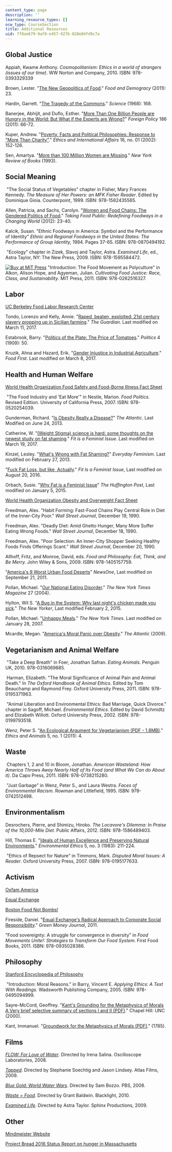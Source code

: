 ```yaml
---
content_type: page
description: ''
learning_resource_types: []
ocw_type: CourseSection
title: Additional Resources
uid: 7f8ae679-9af8-e457-927b-828e84fd9c7a
---
```


Global Justice
--------------

Appiah, Kwame Anthony. _Cosmopolitanism: Ethics in a world of strangers (issues of our time)_. WW Norton and Company, 2010. ISBN: 978-0393329339

Brown, Lester. "[The New Geopolitics of Food](http://foreignpolicy.com/2011/04/25/the-new-geopolitics-of-food/)." _Food and Demogracy_ (2011): 23.

Hardin, Garrett. "[The Tragedy of the Commons](https://www.sciencemag.org/site/feature/misc/webfeat/sotp/pdfs/162-3859-1243.pdf)." _Science_ (1968): 168.

Banerjee, Abhijit, and Duflo, Esther. "[More Than One Billion People are Hungry in the World: But What if the Experts are Wrong?](http://foreignpolicy.com/2011/04/25/more-than-1-billion-people-are-hungry-in-the-world/)" _Foreign Policy_ 186 (2011): 66-72.

Kuper, Andrew. "[Poverty, Facts and Political Philosophies: Response to "More Than Charity"](https://philpapers.org/rec/KUPMTC)." _Ethics and International Affairs_ 16, no. 01 (2002): 152-126.

Sen, Amartya. "[More than 100 Million Women are Missing](http://www.nybooks.com/articles/1990/12/20/more-than-100-million-women-are-missing/)." _New York Review of Books_ (1993).

Social Meaning
--------------

 "The Social Status of Vegetables" chapter in Fisher, Mary Frances Kennedy. _The Measure of Her Powers: an MFK Fisher Reader_. Edited by Dominique Gioia. Counterpoint, 1999. ISBN: 978-1582435565.

Allen, Patricia, and Sachs, Carolyn. "[Women and Food Chains: The Gendered Politics of Food](https://pdfs.semanticscholar.org/ce5a/5b23e988acdb92655aa0fac0ca358133f9d9.pdf?_ga=2.97473116.2138474745.1564414830-672817412.1563980296)." _Taking Food Public: Redefining Foodways in a Changing World_ (2012): 23-40.

Kalcik, Susan. "Ethnic Foodways in America: Symbol and the Performance of Identity" _Ethnic and Regional Foodways in the United States: The Performance of Group Identity,_ 1984\. Pages 37-65. ISBN: 978-0870494192.

 "Ecology" chapter in Zizek, Slavoj and Taylor, Astra. _Examined Life_, ed., Astra Taylor, NY: The New Press, 2009. ISBN: 978-1595584472. 

[![Buy at MIT Press](/images/mp_logo.gif)](https://mitpress.mit.edu/books/cultivating-food-justice) "Introduction: The Food Movement as Polyculture" in Alkon, Alison Hope, and Agyeman, Julian. _Cultivating Food Justice: Race, Class, and Sustainability_. MIT Press, 2011. ISBN: 978-0262516327.

Labor
-----

[UC Berkeley Food Labor Research Center](https://gspp.berkeley.edu/centers/food-labor-research-center)

Tondo, Lorenzo and Kelly, Annie. "[Raped, beaten, exploited: 21st century slavery propping up in Sicilian farming](https://www.theguardian.com/global-development/2017/mar/12/slavery-sicily-farming-raped-beaten-exploited-romanian-women)." _The Guardian_. Last modified on March 11, 2017.

Estabrook, Barry. "[Politics of the Plate: The Price of Tomatoes](http://politicsoftheplate.com/wp-content/uploads/2009/11/tomatoes.pdf)." _Politics_ 4 (1909): 50.

Kruzik, Ahna and Hazard, Erik. "[Gender Injustice in Industrial Agriculture](https://foodfirst.org/gender-injustice-and-the-cultivation-of-industrial-agriculture/)." _Food First_. Last modified on March 8, 2017. 

Health and Human Welfare
------------------------

[World Health Organization Food Safety and Food-Borne Illness Fact Sheet](http://www.who.int/mediacentre/factsheets/fs399/en/)

 "The Food Industry and 'Eat More'" in Nestle, Marion. _Food Politics_. Revised Edition. University of California Press, 2007. ISBN: 978-0520254039.

Gunderman, Richard. "[Is Obesity Really a Disease?](https://www.theatlantic.com/health/archive/2013/06/is-obesity-really-a-disease/277148/)" _The Atlantic_. Last Modified on June 24, 2013.

Catherine, W. "[(Weight Stigma) science is hard: some thoughts on the newest study on fat shaming](https://fitisafeministissue.com/2017/03/19/weight-stigma-science-is-hard-some-thoughts-on-the-newest-study-on-fat-shaming/)." _Fit is a Feminist Issue_. Last modified on March 19, 2017.

Kinzel, Lesley. "[What's Wrong with Fat Shaming?](http://everydayfeminism.com/2013/02/whats-wrong-with-fat-shaming/)" _Everyday Feminism._ Last modified on February 27, 2013.

"[Fuck Fat Loss, but like, Actually](https://fitisafeministissue.com/2016/08/20/fuck-fat-loss-but-like-actually/)." _Fit Is a Feminist Issue_, Last modified on August 20, 2016.

Orbach, Susie. "[Why Fat is a Feminist Issue](http://www.huffingtonpost.com/2015/01/05/fat-feminist-issue_n_6414192.html)" _The Huffington Post_, Last modified on January 5, 2015.

[World Health Organization Obesity and Overweight Fact Sheet](http://www.who.int/mediacentre/factsheets/fs311/en/)

Freedman, Alex. "Habit Forming: Fast-Food Chains Play Central Role in Diet of the Inner-City Poor." _Wall Street Journal_, December 19, 1990. 

Freedman, Alex. "Deadly Diet: Amid Ghetto Hunger, Many More Suffer Eating Wrong Foods." _Wall Street Journal_, December 18, 1990.

Freedman, Alex. "Poor Selection: An Inner-City Shopper Seeking Healthy Foods Finds Offerings Scant." _Wall Street Journal_, December 20, 1990.

Allhoff, Fritz, and Monroe, David, eds. _Food and Philosophy: Eat, Think, and Be Merry._ John Wiley & Sons, 2009. ISBN: 978-1405157759.

"[America's 9 Worst Urban Food Deserts](https://newsone.com/1540235/americas-worst-9-urban-food-deserts/)" _NewsOne_, Last modified on September 21, 2011.

Pollan, Michael. "[Our National Eating Disorder](http://michaelpollan.com/articles-archive/our-national-eating-disorder/)." _The New York Times Magazine_ 27 (2004).

Hylton, Wil S. "[A Bug in the System: Why last night's chicken made you sick](http://www.newyorker.com/magazine/2015/02/02/bug-system)." _The New Yorker_, Last modified February 2, 2015.

Pollan, Michael. "[Unhappy Meals](http://www.nytimes.com/2007/01/28/magazine/28nutritionism.t.html)." _The New York Times_. Last modified on January 28, 2007.

Mcardle, Megan. "[America's Moral Panic over Obesity](https://www.theatlantic.com/business/archive/2009/07/americas-moral-panic-over-obesity/22397/)." _The Atlantic_ (2009).

Vegetarianism and Animal Welfare
--------------------------------

 "Take a Deep Breath" in Foer, Jonathan Safran. _Eating Animals_. Penguin UK, 2010. 978-0316069885.

 Harman, Elizabeth. "The Moral Significance of Animal Pain and Animal Death." In _The Oxford Handbook of Animal Ethics_. Edited by Tom Beauchamp and Raymond Frey. Oxford University Press, 2011. ISBN: 978-0195371963.

 "Animal Liberation and Environmental Ethics: Bad Marriage, Quick Divorce." chapter in Sagoff, Michael. _Environmental Ethics_. Edited by David Schmidtz and Elizabeth Willott. Oxford University Press, 2002. ISBN: 978-0199793518.

Wenz, Peter S. "[An Ecological Argument for Vegetarianism (PDF - 1.8MB)](http://digitalcommons.calpoly.edu/cgi/viewcontent.cgi?article=1207&context=ethicsandanimals)." _Ethics and Animals_ 5, no. 1 (2011): 4.

Waste
-----

 Chapters 1, 2 and 10 in Bloom, Jonathan. _American Wasteland: How America Throws Away Nearly Half of Its Food (and What We Can do About it)_. Da Capo Press, 2011. ISBN: 978-0738215280.

 "Just Garbage" in Wenz, Peter S., and Laura Westra. _Faces of Environmental Racism._ Rowman and Littlefield, 1995. ISBN: 978-0742512498.  

Environmentalism
----------------

Desrochers, Pierre, and Shimizu, Hiroko. _The Locavore's Dilemma: In Praise of the 10,000-Mile Diet_. Public Affairs, 2012. ISBN: 978-1586489403.

Hill, Thomas E. "[Ideals of Human Excellence and Preserving Natural Environments](https://www.pdcnet.org//pdc/bvdb.nsf/purchase?openform&fp=enviroethics&id=enviroethics_1983_0005_0003_0211_0224&onlyautologin=true)." _Environmental Ethics_ 5, no. 3 (1983): 211-224.

 "Ethics of Repsect for Nature" in Timmons, Mark. _Disputed Moral Issues: A Reader_. Oxford University Press, 2007. ISBN: 978-0195177633.

Activism
--------

[Oxfam America](https://www.oxfamamerica.org/)

[Equal Exchange](https://equalexchange.coop/)

[Boston Food Not Bombs!](https://foodnotbombs.net/new_site/index.php)

Fireside, Daniel. "[Equal Exchange's Radical Approach to Corporate Social Responsibility](https://greenmoney.com/equal-exchanges-radical-approach-to-corporate-social-responsibility/)." _Green Money Journal_, 2011.

"Food sovereignty: A struggle for convergence in diversity" in _Food Movements Unite!: Strategies to Transform Our Food System_. First Food Books, 2011. ISBN: 978-0935028386.

Philosophy
----------

[Stanford Encyclopedia of Philosophy](https://plato.stanford.edu/)

 "Introduction: Moral Reasons." in Barry, Vincent E. _Applying Ethics: A Text With Readings._ Wadsworth Publishing Company, 2005. ISBN: 978-0495094999.

Sayre-McCord, Geoffrey. "[Kant's Grounding for the Metaphysics of Morals A Very brief selective summary of sections I and II (PDF)](http://www.unc.edu/~gsmunc/phil22/Kantsum.pdf)." Chapel Hill: UNC (2000).

Kant, Immanuel. "[Groundwork for the Metaphysics of Morals (PDF)](http://www.earlymoderntexts.com/assets/pdfs/kant1785.pdf)." (1785).

Films
-----

_[FLOW: For Love of Water](http://www.imdb.com/title/tt1149583/)_. Directed by Irena Salina. Oscilloscope Laboratories, 2008.

_[Tapped](http://www.tappedmovie.com/)_. Directed by Stephanie Soechtig and Jason Lindsey. Atlas Films, 2009.

_[Blue Gold: World Water Wars](http://www.bluegold-worldwaterwars.com/)_. Directed by Sam Bozzo. PBS, 2008.

_[Waste = Food](http://topdocumentaryfilms.com/waste-food/)_. Directed by Grant Baldwin. Blacklight, 2010.

_[Examined Life](http://zeitgeistfilms.com/sitelets/examinedlife/)_. Directed by Astra Taylor. Sphinx Productions, 2009.

Other
-----

[Mindmeister Website](https://www.mindmeister.com/)

[Project Bread 2016 Status Report on hunger in Massachusetts](http://www.projectbread.org/get-the-facts/reports-and-studies/)